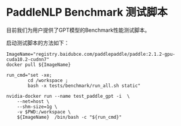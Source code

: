 # PaddleNLP Benchmark 测试脚本

目前我们为用户提供了GPT模型的Benchmark性能测试脚本。

启动测试脚本的方法如下：

```script
ImageName="registry.baidubce.com/paddlepaddle/paddle:2.1.2-gpu-cuda10.2-cudnn7"
docker pull ${ImageName}

run_cmd="set -xe;
        cd /workspace ;
        bash -x tests/benchmark/run_all.sh static"

nvidia-docker run --name test_paddle_gpt -i  \
    --net=host \
    --shm-size=1g \
    -v $PWD:/workspace \
    ${ImageName}  /bin/bash -c "${run_cmd}"
```
